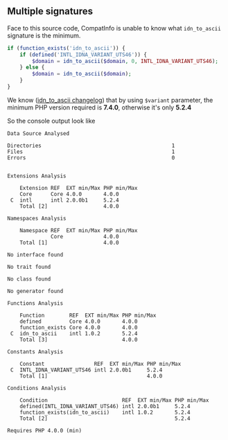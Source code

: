 
## Multiple signatures

Face to this source code, CompatInfo is unable to know what `idn_to_ascii` signature is the minimum.

```php
if (function_exists('idn_to_ascii')) {
    if (defined('INTL_IDNA_VARIANT_UTS46')) {
        $domain = idn_to_ascii($domain, 0, INTL_IDNA_VARIANT_UTS46);
    } else {
        $domain = idn_to_ascii($domain);
    }
}
```

We know ([idn_to_ascii changelog](https://www.php.net/manual/en/function.idn-to-ascii.php#refsect1-function.idn-to-ascii-changelog))
that by using `$variant` parameter, the minimum PHP version required is **7.4.0**, otherwise it's only **5.2.4**

So the console output look like
```
Data Source Analysed

Directories                                          1
Files                                                1
Errors                                               0


Extensions Analysis

    Extension REF  EXT min/Max PHP min/Max
    Core      Core 4.0.0       4.0.0
 C  intl      intl 2.0.0b1     5.2.4
    Total [2]                  4.0.0

Namespaces Analysis

    Namespace REF  EXT min/Max PHP min/Max
              Core             4.0.0
    Total [1]                  4.0.0

No interface found

No trait found

No class found

No generator found

Functions Analysis

    Function        REF  EXT min/Max PHP min/Max
    defined         Core 4.0.0       4.0.0
    function_exists Core 4.0.0       4.0.0
 C  idn_to_ascii    intl 1.0.2       5.2.4
    Total [3]                        4.0.0

Constants Analysis

    Constant                REF  EXT min/Max PHP min/Max
 C  INTL_IDNA_VARIANT_UTS46 intl 2.0.0b1     5.2.4
    Total [1]                                4.0.0

Conditions Analysis

    Condition                        REF  EXT min/Max PHP min/Max
    defined(INTL_IDNA_VARIANT_UTS46) intl 2.0.0b1     5.2.4
    function_exists(idn_to_ascii)    intl 1.0.2       5.2.4
    Total [2]                                         5.2.4

Requires PHP 4.0.0 (min)
```
